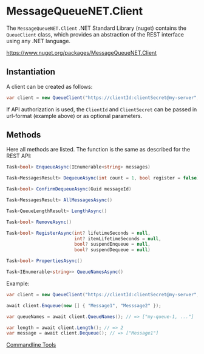 # MessageQueueNET.Client

The `MessageQueueNET.Client` .NET Standard Library (nuget) contains the `QueueClient` class, which provides an abstraction of the REST interface using any .NET language.

https://www.nuget.org/packages/MessageQueueNET.Client

## Instantiation

A client can be created as follows:

```csharp
var client = new QueueClient("https://clientId:clientSecret@my-server", "my-queue-1");
```

If API authorization is used, the `ClientId` and `ClientSecret` can be passed in url-format (example above) or as optional parameters.

## Methods

Here all methods are listed. The function is the same as described for the REST API:

```csharp
Task<bool> EnqueueAsync(IEnumerable<string> messages)
```

```csharp
Task<MessagesResult> DequeueAsync(int count = 1, bool register = false)
```

```csharp
Task<bool> ConfirmDequeueAsync(Guid messageId)
```

```csharp
Task<MessagesResult> AllMessagesAsync()
```

```csharp
Task<QueueLengthResult> LengthAsync()
```

```csharp
Task<bool> RemoveAsync()
```

```csharp
Task<bool> RegisterAsync(int? lifetimeSeconds = null,
                         int? itemLifetimeSeconds = null,
                         bool? suspendEnqueue = null,
                         bool? suspendDequeue = null)
```

```csharp
Task<bool> PropertiesAsync()
```

```csharp
Task<IEnumerable<string>> QueueNamesAsync()
```

Example:

```csharp
var client = new QueueClient("https://clientId:clientSecret@my-server", "my-queue-1");

await client.Enqueue(new [] { "Message1", "Messsage2" });

var queueNames = await client.QueueNames(); // => ["my-queue-1, ..."]

var length = await client.Length(); // => 2
var message = await client.Dequeue(); // => ["Message1"]
```

[Commandline Tools](../console/tools_en.md)
